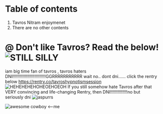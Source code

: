 #  Table of contents
1. Tavros Nitram enjoymenet
2. There are no other contents
                                                      
# @ Don't like Tavros? Read the below!![STILL SILLY](https://github.com/SpaceStationLevel7/Click-here-to-get-your-opinions-changed-FOR-FREE/assets/124318937/769b7f42-62ba-4a99-8fc2-5b7534c20941)
iam big time fan of tavros , tavros haters DNI!!!!!!!!!!!!!!!!!!!!!!!!!!!GGRRRRRRRRRRR
wait no.. dont dni...... click the rentry below
https://rentry.co/tavroshypnotismsession
![HEHEHEHEHOHEOEHOEOH](https://github.com/SpaceStationLevel7/moew/assets/124318937/b5272324-67f5-47dc-b297-312b4c000fa5)
If you still somehow hate Tavros after that VERY convincing and life-changing Rentry, then DNI!!!!!!!!!!!!!!no but seriously dni
![jaspurrs](https://github.com/SpaceStationLevel7/Click-here-to-get-your-opinions-changed-FOR-FREE/assets/124318937/5b31f09f-72cb-4e2f-9c8a-993806573cc2)

![awesome cowboy](https://media.istockphoto.com/id/497215637/photo/cow-boy-with-gun-in-a-fake-rodeo.jpg?s=612x612&w=0&k=20&c=Pi3cHEnskG34V7fLgHAGA-YdSkgJpVqJ5OhoYKIsl1I=) <--me

